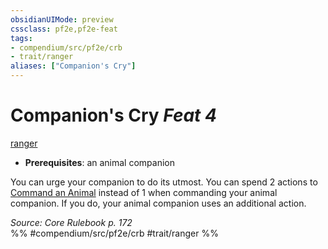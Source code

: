 ```yaml
---
obsidianUIMode: preview
cssclass: pf2e,pf2e-feat
tags:
- compendium/src/pf2e/crb
- trait/ranger
aliases: ["Companion's Cry"]
---
```

# Companion's Cry  *Feat 4*  
[ranger](../../rules/traits/ranger.md)  

- **Prerequisites**: an animal companion

You can urge your companion to do its utmost. You can spend 2 actions to [Command an Animal](../../rules/actions/command-an-animal.md) instead of 1 when commanding your animal companion. If you do, your animal companion uses an additional action.

*Source: Core Rulebook p. 172*  
%% #compendium/src/pf2e/crb #trait/ranger %%